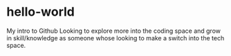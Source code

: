 # hello-world
My intro to Github
Looking to explore more into the coding space and grow in skill/knowledge as someone whose looking to make a switch into the tech space. 
